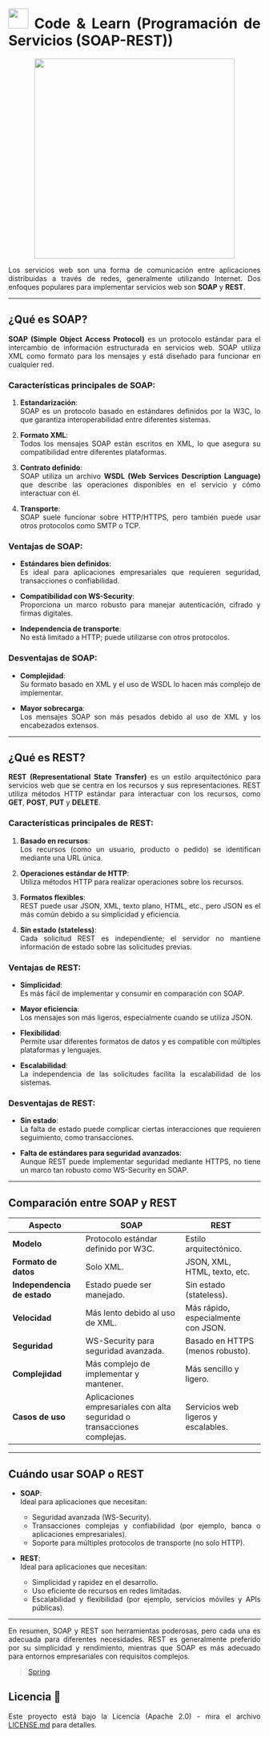 <div align="justify">

# <img src=../../../images/coding-book.png width="40"> Code & Learn (Programación de Servicios (SOAP-REST))

<div align="center">

<img src=images/web-services.png width="400">

</div>

Los servicios web son una forma de comunicación entre aplicaciones distribuidas a través de redes, generalmente utilizando Internet. Dos enfoques populares para implementar servicios web son **SOAP** y **REST**.

---

## ¿Qué es SOAP?

**SOAP (Simple Object Access Protocol)** es un protocolo estándar para el intercambio de información estructurada en servicios web. SOAP utiliza XML como formato para los mensajes y está diseñado para funcionar en cualquier red.

### Características principales de SOAP:

1. **Estandarización**:  
   SOAP es un protocolo basado en estándares definidos por la W3C, lo que garantiza interoperabilidad entre diferentes sistemas.

2. **Formato XML**:  
   Todos los mensajes SOAP están escritos en XML, lo que asegura su compatibilidad entre diferentes plataformas.

3. **Contrato definido**:  
   SOAP utiliza un archivo **WSDL (Web Services Description Language)** que describe las operaciones disponibles en el servicio y cómo interactuar con él.

4. **Transporte**:  
   SOAP suele funcionar sobre HTTP/HTTPS, pero también puede usar otros protocolos como SMTP o TCP.

### Ventajas de SOAP:

- **Estándares bien definidos**:  
  Es ideal para aplicaciones empresariales que requieren seguridad, transacciones o confiabilidad.

- **Compatibilidad con WS-Security**:  
  Proporciona un marco robusto para manejar autenticación, cifrado y firmas digitales.

- **Independencia de transporte**:  
  No está limitado a HTTP; puede utilizarse con otros protocolos.

### Desventajas de SOAP:

- **Complejidad**:  
  Su formato basado en XML y el uso de WSDL lo hacen más complejo de implementar.

- **Mayor sobrecarga**:  
  Los mensajes SOAP son más pesados debido al uso de XML y los encabezados extensos.

---

## ¿Qué es REST?

**REST (Representational State Transfer)** es un estilo arquitectónico para servicios web que se centra en los recursos y sus representaciones. REST utiliza métodos HTTP estándar para interactuar con los recursos, como **GET**, **POST**, **PUT** y **DELETE**.

### Características principales de REST:

1. **Basado en recursos**:  
   Los recursos (como un usuario, producto o pedido) se identifican mediante una URL única.

2. **Operaciones estándar de HTTP**:  
   Utiliza métodos HTTP para realizar operaciones sobre los recursos.

3. **Formatos flexibles**:  
   REST puede usar JSON, XML, texto plano, HTML, etc., pero JSON es el más común debido a su simplicidad y eficiencia.

4. **Sin estado (stateless)**:  
   Cada solicitud REST es independiente; el servidor no mantiene información de estado sobre las solicitudes previas.

### Ventajas de REST:

- **Simplicidad**:  
  Es más fácil de implementar y consumir en comparación con SOAP.

- **Mayor eficiencia**:  
  Los mensajes son más ligeros, especialmente cuando se utiliza JSON.

- **Flexibilidad**:  
  Permite usar diferentes formatos de datos y es compatible con múltiples plataformas y lenguajes.

- **Escalabilidad**:  
  La independencia de las solicitudes facilita la escalabilidad de los sistemas.

### Desventajas de REST:

- **Sin estado**:  
  La falta de estado puede complicar ciertas interacciones que requieren seguimiento, como transacciones.

- **Falta de estándares para seguridad avanzados**:  
  Aunque REST puede implementar seguridad mediante HTTPS, no tiene un marco tan robusto como WS-Security en SOAP.

---

## Comparación entre SOAP y REST

| Aspecto                     | SOAP                                            | REST                                          |
|-----------------------------|------------------------------------------------|----------------------------------------------|
| **Modelo**                  | Protocolo estándar definido por W3C.            | Estilo arquitectónico.                       |
| **Formato de datos**        | Solo XML.                                       | JSON, XML, HTML, texto, etc.                 |
| **Independencia de estado** | Estado puede ser manejado.                      | Sin estado (stateless).                      |
| **Velocidad**               | Más lento debido al uso de XML.                 | Más rápido, especialmente con JSON.          |
| **Seguridad**               | WS-Security para seguridad avanzada.            | Basado en HTTPS (menos robusto).             |
| **Complejidad**             | Más complejo de implementar y mantener.         | Más sencillo y ligero.                       |
| **Casos de uso**            | Aplicaciones empresariales con alta seguridad o transacciones complejas. | Servicios web ligeros y escalables.         |

---

## Cuándo usar SOAP o REST

- **SOAP**:  
  Ideal para aplicaciones que necesitan:
  - Seguridad avanzada (WS-Security).
  - Transacciones complejas y confiabilidad (por ejemplo, banca o aplicaciones empresariales).
  - Soporte para múltiples protocolos de transporte (no solo HTTP).

- **REST**:  
  Ideal para aplicaciones que necesitan:
  - Simplicidad y rapidez en el desarrollo.
  - Uso eficiente de recursos en redes limitadas.
  - Escalabilidad y flexibilidad (por ejemplo, servicios móviles y APIs públicas).

---

En resumen, SOAP y REST son herramientas poderosas, pero cada una es adecuada para diferentes necesidades. REST es generalmente preferido por su simplicidad y rendimiento, mientras que SOAP es más adecuado para entornos empresariales con requisitos complejos.

> [Spring](SPRING.md.md).

## Licencia 📄

Este proyecto está bajo la Licencia (Apache 2.0) - mira el archivo [LICENSE.md](../../../LICENSE) para detalles.

</div>